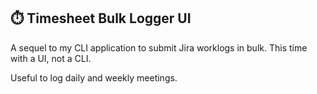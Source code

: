 ## ⏱️ Timesheet Bulk Logger UI

A sequel to my CLI application to submit Jira worklogs in bulk. This time with a
UI, not a CLI.

Useful to log daily and weekly meetings.
